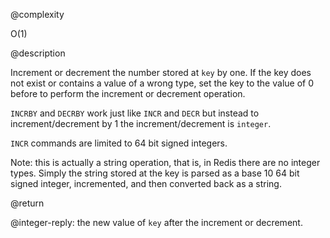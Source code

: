 @complexity

O(1)

@description

Increment or decrement the number stored at `key` by one. If the key
does not exist or contains a value of a wrong type, set the key to the
value of 0 before to perform the increment or decrement operation.

`INCRBY` and `DECRBY` work just like `INCR` and `DECR` but instead to
increment/decrement by 1 the increment/decrement is `integer`.

`INCR` commands are limited to 64 bit signed integers.

Note: this is actually a string operation, that is, in Redis there are
no integer types. Simply the string stored at the key is parsed as a
base 10 64 bit signed integer, incremented, and then converted back as a
string.

@return

@integer-reply: the new value of `key` after the increment or decrement.
